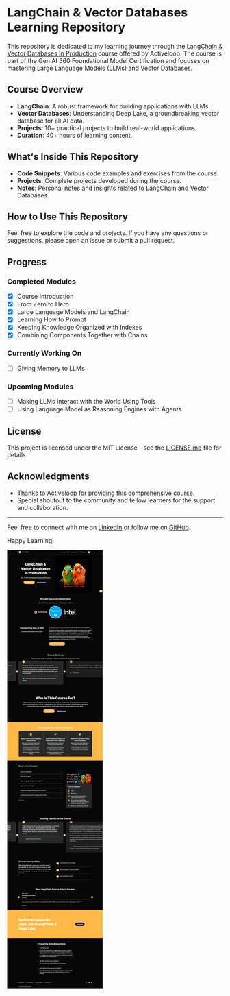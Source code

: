 # LangChain & Vector Databases Learning Repository

This repository is dedicated to my learning journey through the [LangChain & Vector Databases in Production](https://learn.activeloop.ai/courses/langchain) course offered by Activeloop. The course is part of the Gen AI 360 Foundational Model Certification and focuses on mastering Large Language Models (LLMs) and Vector Databases.

## Course Overview

- **LangChain**: A robust framework for building applications with LLMs.
- **Vector Databases**: Understanding Deep Lake, a groundbreaking vector database for all AI data.
- **Projects**: 10+ practical projects to build real-world applications.
- **Duration**: 40+ hours of learning content.

## What's Inside This Repository

- **Code Snippets**: Various code examples and exercises from the course.
- **Projects**: Complete projects developed during the course.
- **Notes**: Personal notes and insights related to LangChain and Vector Databases.

## How to Use This Repository

Feel free to explore the code and projects. If you have any questions or suggestions, please open an issue or submit a pull request.

## Progress

### Completed Modules
- [x] Course Introduction
- [x] From Zero to Hero
- [x] Large Language Models and LangChain
- [x] Learning How to Prompt
- [x] Keeping Knowledge Organized with Indexes
- [x] Combining Components Together with Chains

### Currently Working On
- [ ] Giving Memory to LLMs

### Upcoming Modules
- [ ] Making LLMs Interact with the World Using Tools
- [ ] Using Language Model as Reasoning Engines with Agents

## License

This project is licensed under the MIT License - see the [LICENSE.md](LICENSE.md) file for details.

## Acknowledgments

- Thanks to Activeloop for providing this comprehensive course.
- Special shoutout to the community and fellow learners for the support and collaboration.

---

Feel free to connect with me on [LinkedIn](https://www.linkedin.com/in/letlhogonolo-fanampe-32ba9540/) or follow me on [GitHub](https://github.com/djpapzin).

Happy Learning!

![Screenshot of Activeloop Course](demo.jpeg)